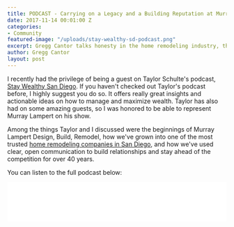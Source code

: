 ```yaml
---
title: PODCAST - Carrying on a Legacy and a Building Reputation at Murray Lampert
date: 2017-11-14 00:01:00 Z
categories:
- Community
featured-image: "/uploads/stay-wealthy-sd-podcast.png"
excerpt: Gregg Cantor talks honesty in the home remodeling industry, the importance of innovation, and how to find a good contractor on Stay Wealthy San Diego.
author: Gregg Cantor
layout: post
---
```


I recently had the privilege of being a guest on Taylor Schulte's podcast, [Stay Wealthy San Diego](https://www.staywealthysandiego.com). If you haven't checked out Taylor's podcast before, I highly suggest you do so. It offers really great insights and actionable ideas on how to manage and maximize wealth. Taylor has also had on some amazing guests, so I was honored to be able to represent Murray Lampert on his show.

Among the things Taylor and I discussed were the beginnings of Murray Lampert Design, Build, Remodel, how we've grown into one of the most trusted [home remodeling companies in San Diego](/san-diego-home-remodel-services), and how we've used clear, open communication to build relationships and stay ahead of the competition for over 40 years.

You can listen to the full podcast below:

<iframe style="border: none" src="//html5-player.libsyn.com/embed/episode/id/5833347/height/90/theme/custom/autoplay/no/autonext/no/thumbnail/yes/preload/no/no_addthis/no/direction/backward/render-playlist/no/custom-color/3aa954/" height="90" width="100%" scrolling="no"  allowfullscreen webkitallowfullscreen mozallowfullscreen oallowfullscreen msallowfullscreen></iframe>
